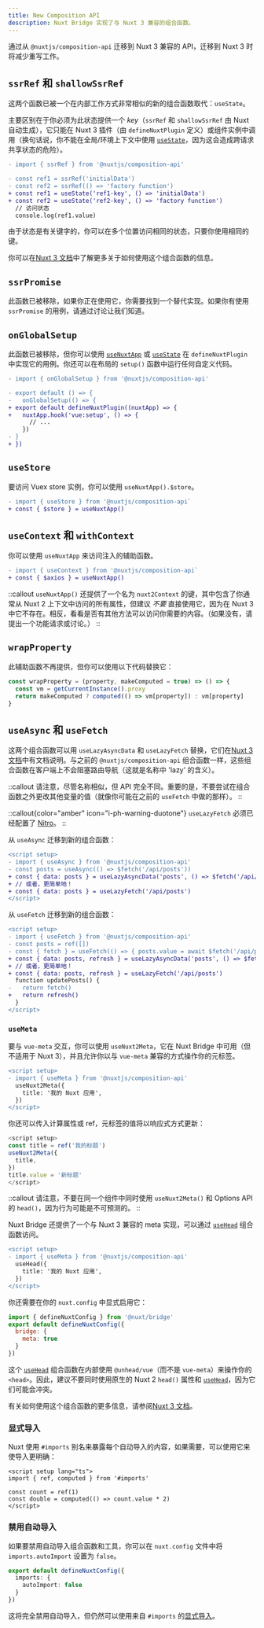 ```yaml
---
title: New Composition API
description: Nuxt Bridge 实现了与 Nuxt 3 兼容的组合函数。
---
```


通过从 `@nuxtjs/composition-api` 迁移到 Nuxt 3 兼容的 API，迁移到 Nuxt 3 时将减少重写工作。

## `ssrRef` 和 `shallowSsrRef`

这两个函数已被一个在内部工作方式非常相似的新的组合函数取代：`useState`。

主要区别在于你必须为此状态提供一个 _key_（`ssrRef` 和 `shallowSsrRef` 由 Nuxt 自动生成），它只能在 Nuxt 3 插件（由 `defineNuxtPlugin` 定义）或组件实例中调用（换句话说，你不能在全局/环境上下文中使用 [`useState`](/docs/api/composables/use-state)，因为这会造成跨请求共享状态的危险）。

```diff
- import { ssrRef } from '@nuxtjs/composition-api'

- const ref1 = ssrRef('initialData')
- const ref2 = ssrRef(() => 'factory function')
+ const ref1 = useState('ref1-key', () => 'initialData')
+ const ref2 = useState('ref2-key', () => 'factory function')
  // 访问状态
  console.log(ref1.value)
```

由于状态是有关键字的，你可以在多个位置访问相同的状态，只要你使用相同的键。

你可以在[Nuxt 3 文档](/docs/api/composables/use-state)中了解更多关于如何使用这个组合函数的信息。

## `ssrPromise`

此函数已被移除，如果你正在使用它，你需要找到一个替代实现。如果你有使用 `ssrPromise` 的用例，请通过讨论让我们知道。

## `onGlobalSetup`

此函数已被移除，但你可以使用 [`useNuxtApp`](/docs/api/composables/use-nuxt-app) 或 [`useState`](/docs/api/composables/use-state) 在 `defineNuxtPlugin` 中实现它的用例。你还可以在布局的 `setup()` 函数中运行任何自定义代码。

```diff
- import { onGlobalSetup } from '@nuxtjs/composition-api'

- export default () => {
-   onGlobalSetup(() => {
+ export default defineNuxtPlugin((nuxtApp) => {
+   nuxtApp.hook('vue:setup', () => {
      // ...
    })
- }
+ })
```

## `useStore`

要访问 Vuex store 实例，你可以使用 `useNuxtApp().$store`。

```diff
- import { useStore } from '@nuxtjs/composition-api`
+ const { $store } = useNuxtApp()
```

## `useContext` 和 `withContext`

你可以使用 `useNuxtApp` 来访问注入的辅助函数。

```diff
- import { useContext } from '@nuxtjs/composition-api`
+ const { $axios } = useNuxtApp()
```

::callout
`useNuxtApp()` 还提供了一个名为 `nuxt2Context` 的键，其中包含了你通常从 Nuxt 2 上下文中访问的所有属性，但建议 _不要_ 直接使用它，因为在 Nuxt 3 中它不存在。相反，看看是否有其他方法可以访问你需要的内容。（如果没有，请提出一个功能请求或讨论。）
::

## `wrapProperty`

此辅助函数不再提供，但你可以使用以下代码替换它：

```js
const wrapProperty = (property, makeComputed = true) => () => {
  const vm = getCurrentInstance().proxy
  return makeComputed ? computed(() => vm[property]) : vm[property]
}
```

## `useAsync` 和 `useFetch`

这两个组合函数可以用 `useLazyAsyncData` 和 `useLazyFetch` 替换，它们在[Nuxt 3 文档](/docs/getting-started/data-fetching)中有文档说明。与之前的 `@nuxtjs/composition-api` 组合函数一样，这些组合函数在客户端上不会阻塞路由导航（这就是名称中 'lazy' 的含义）。

::callout
请注意，尽管名称相似，但 API 完全不同。重要的是，不要尝试在组合函数之外更改其他变量的值（就像你可能在之前的 `useFetch` 中做的那样）。
::

::callout{color="amber" icon="i-ph-warning-duotone"}
`useLazyFetch` 必须已经配置了 [Nitro](/docs/bridge/nitro)。
::

从 `useAsync` 迁移到新的组合函数：

```diff
<script setup>
- import { useAsync } from '@nuxtjs/composition-api'
- const posts = useAsync(() => $fetch('/api/posts'))
+ const { data: posts } = useLazyAsyncData('posts', () => $fetch('/api/posts'))
+ // 或者，更简单地！
+ const { data: posts } = useLazyFetch('/api/posts')
</script>
```

从 `useFetch` 迁移到新的组合函数：

```diff
<script setup>
- import { useFetch } from '@nuxtjs/composition-api'
- const posts = ref([])
- const { fetch } = useFetch(() => { posts.value = await $fetch('/api/posts') })
+ const { data: posts, refresh } = useLazyAsyncData('posts', () => $fetch('/api/posts'))
+ // 或者，更简单地！
+ const { data: posts, refresh } = useLazyFetch('/api/posts')
  function updatePosts() {
-   return fetch()
+   return refresh()
  }
</script>
```

### `useMeta`

要与 `vue-meta` 交互，你可以使用 `useNuxt2Meta`，它在 Nuxt Bridge 中可用（但不适用于 Nuxt 3），并且允许你以与 `vue-meta` 兼容的方式操作你的元标签。

```diff
<script setup>
- import { useMeta } from '@nuxtjs/composition-api'
  useNuxt2Meta({
    title: '我的 Nuxt 应用',
  })
</script>
```

你还可以传入计算属性或 ref，元标签的值将以响应式方式更新：

```ts
<script setup>
const title = ref('我的标题')
useNuxt2Meta({
  title,
})
title.value = '新标题'
</script>
```

::callout
请注意，不要在同一个组件中同时使用 `useNuxt2Meta()` 和 Options API 的 `head()`，因为行为可能是不可预测的。
::

Nuxt Bridge 还提供了一个与 Nuxt 3 兼容的 meta 实现，可以通过 [`useHead`](/docs/api/composables/use-head) 组合函数访问。

```diff
<script setup>
- import { useMeta } from '@nuxtjs/composition-api'
  useHead({
    title: '我的 Nuxt 应用',
  })
</script>
```

你还需要在你的 `nuxt.config` 中显式启用它：

```js
import { defineNuxtConfig } from '@nuxt/bridge'
export default defineNuxtConfig({
  bridge: {
    meta: true
  }
})
```

这个 [`useHead`](/docs/api/composables/use-head) 组合函数在内部使用 `@unhead/vue`（而不是 `vue-meta`）来操作你的 `<head>`。因此，建议不要同时使用原生的 Nuxt 2 `head()` 属性和 [`useHead`](/docs/api/composables/use-head)，因为它们可能会冲突。

有关如何使用这个组合函数的更多信息，请参阅[Nuxt 3 文档](/docs/getting-started/seo-meta)。

### 显式导入

Nuxt 使用 `#imports` 别名来暴露每个自动导入的内容，如果需要，可以使用它来使导入更明确：

```vue
<script setup lang="ts">
import { ref, computed } from '#imports'

const count = ref(1)
const double = computed(() => count.value * 2)
</script>
```

### 禁用自动导入

如果要禁用自动导入组合函数和工具，你可以在 `nuxt.config` 文件中将 `imports.autoImport` 设置为 `false`。

```ts [nuxt.config.ts]
export default defineNuxtConfig({
  imports: {
    autoImport: false
  }
})
```

这将完全禁用自动导入，但仍然可以使用来自 `#imports` 的[显式导入](#explicit-imports)。

